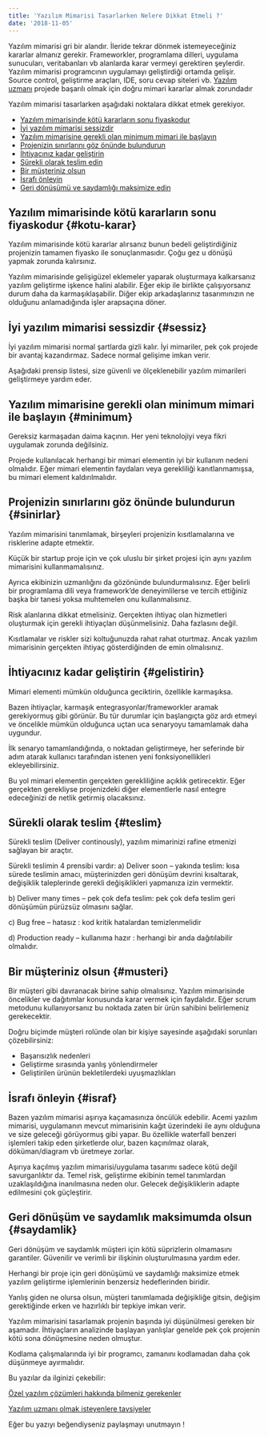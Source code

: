 ```yaml
---
title: 'Yazılım Mimarisi Tasarlarken Nelere Dikkat Etmeli ?'
date: '2018-11-05'
---
```


Yazılım mimarisi gri bir alandır. İleride tekrar dönmek istemeyeceğiniz kararlar almanız gerekir. Frameworkler, programlama dilleri, uygulama sunucuları, veritabanları vb alanlarda karar vermeyi gerektiren şeylerdir. Yazılım mimarisi programcının uygulamayı geliştirdiği ortamda gelişir. Source control, geliştirme araçları, IDE, soru cevap siteleri vb. [Yazılım uzmanı](/yazilim-uzmani-olmak/) projede başarılı olmak için doğru mimari kararlar almak zorundadır

Yazılım mimarisi tasarlarken aşağıdaki noktalara dikkat etmek gerekiyor.

- [Yazılım mimarisinde kötü kararların sonu fiyaskodur](#kotu-karar)
- [İyi yazılım mimarisi sessizdir](#sessiz)
- [Yazılım mimarisine gerekli olan minimum mimari ile başlayın](#minimum)
- [Projenizin sınırlarını göz önünde bulundurun](#sinirlar)
- [İhtiyacınız kadar geliştirin](#gelistirin)
- [Sürekli olarak teslim edin](#teslim)
- [Bir müşteriniz olsun](#musteri)
- [İsrafı önleyin](#israf)
- [Geri dönüşümü ve saydamlığı maksimize edin](#saydamlik)

## Yazılım mimarisinde kötü kararların sonu fiyaskodur {#kotu-karar}

Yazılım mimarisinde kötü kararlar alırsanız bunun bedeli geliştirdiğiniz projenizin tamamen fiyasko ile sonuçlanmasıdır. Çoğu gez u dönüşü yapmak zorunda kalırsınız.

Yazılım mimarisinde gelişigüzel eklemeler yaparak oluşturmaya kalkarsanız yazılım geliştirme işkence halini alabilir. Eğer ekip ile birlikte çalışıyorsanız durum daha da karmaşıklaşabilir. Diğer ekip arkadaşlarınız tasarımınızın ne olduğunu anlamadığında işler arapsaçına döner.

## İyi yazılım mimarisi sessizdir {#sessiz}

İyi yazılım mimarisi normal şartlarda gizli kalır. İyi mimariler, pek çok projede bir avantaj kazandırmaz. Sadece normal gelişime imkan verir.

Aşağıdaki prensip listesi, size güvenli ve ölçeklenebilir yazılım mimarileri geliştirmeye yardım eder.

## Yazılım mimarisine gerekli olan minimum mimari ile başlayın {#minimum}

Gereksiz karmaşadan daima kaçının. Her yeni teknolojiyi veya fikri uygulamak zorunda değilsiniz.

Projede kullanılacak herhangi bir mimari elementin iyi bir kullanım nedeni olmalıdır. Eğer mimari elementin faydaları veya gerekliliği kanıtlanmamışsa, bu mimari element kaldırılmalıdır.

## Projenizin sınırlarını göz önünde bulundurun {#sinirlar}

Yazılım mimarisini tanımlamak, birşeyleri projenizin kısıtlamalarına ve risklerine adapte etmektir.

Küçük bir startup proje için ve çok uluslu bir şirket projesi için aynı yazılım mimarisini kullanmamalısınız.

Ayrıca ekibinizin uzmanlığını da gözönünde bulundurmalısınız. Eğer belirli bir programlama dili veya framework’de deneyimlilerse ve tercih ettiğiniz başka bir tanesi yoksa muhtemelen onu kullanmalısınız.

Risk alanlarına dikkat etmelisiniz. Gerçekten ihtiyaç olan hizmetleri oluşturmak için gerekli ihtiyaçları düşünmelisiniz. Daha fazlasını değil.

Kısıtlamalar ve riskler sizi koltuğunuzda rahat rahat oturtmaz. Ancak yazılım mimarisinin gerçekten ihtiyaç gösterdiğinden de emin olmalısınız.

## İhtiyacınız kadar geliştirin {#gelistirin}

Mimari elementi mümkün olduğunca geciktirin, özellikle karmaşıksa.

Bazen ihtiyaçlar, karmaşık entegrasyonlar/frameworkler aramak gerekiyormuş gibi görünür. Bu tür durumlar için başlangıçta göz ardı etmeyi ve öncelikle mümkün olduğunca uçtan uca senaryoyu tamamlamak daha uygundur.

İlk senaryo tamamlandığında, o noktadan geliştirmeye, her seferinde bir adım atarak kullanıcı tarafından istenen yeni fonksiyonellikleri ekleyebilirsiniz.

Bu yol mimari elementin gerçekten gerekliliğine açıklık getirecektir. Eğer gerçekten gerekliyse projenizdeki diğer elementlerle nasıl entegre edeceğinizi de netlik getirmiş olacaksınız.

## Sürekli olarak teslim {#teslim}

Sürekli teslim (Deliver continously), yazılım mimarinizi rafine etmenizi sağlayan bir araçtır.

Sürekli teslimin 4 prensibi vardır:
a) Deliver soon – yakında teslim: kısa sürede teslimin amacı, müşterinizden geri dönüşüm devrini kısaltarak, değişiklik taleplerinde gerekli değişiklikleri yapmanıza izin vermektir.

b) Deliver many times – pek çok defa teslim: pek çok defa teslim geri dönüşümün pürüzsüz olmasını sağlar.

c) Bug free – hatasız : kod kritik hatalardan temizlenmelidir

d) Production ready – kullanıma hazır : herhangi bir anda dağıtılabilir olmalıdır.

## Bir müşteriniz olsun {#musteri}

Bir müşteri gibi davranacak birine sahip olmalısınız. Yazılım mimarisinde öncelikler ve dağıtımlar konusunda karar vermek için faydalıdır. Eğer scrum metodunu kullanıyorsanız bu noktada zaten bir ürün sahibini belirlemeniz gerekecektir.

Doğru biçimde müşteri rolünde olan bir kişiye sayesinde aşağıdaki sorunları çözebilirsiniz:

- Başarısızlık nedenleri
- Geliştirme sırasında yanlış yönlendirmeler
- Geliştirilen ürünün bekletilerdeki uyuşmazlıkları

## İsrafı önleyin {#israf}

Bazen yazılım mimarisi aşırıya kaçamasınıza öncülük edebilir. Acemi yazılım mimarisi, uygulamanın mevcut mimarisinin kağıt üzerindeki ile aynı olduğuna ve size geleceği görüyormuş gibi yapar.
Bu özellikle waterfall benzeri işlemleri takip eden şirketlerde olur, bazen kaçınılmaz olarak, döküman/diagram vb üretmeye zorlar.

Aşırıya kaçılmış yazılım mimarisi/uygulama tasarımı sadece kötü değil savurganlıktır da. Temel risk, geliştirme ekibinin temel tanımlardan uzaklaşıldığına inanılmasına neden olur. Gelecek değişikliklerin adapte edilmesini çok güçleştirir.

## Geri dönüşüm ve saydamlık maksimumda olsun {#saydamlik}

Geri dönüşüm ve saydamlık müşteri için kötü süprizlerin olmamasını garantiler. Güvenilir ve verimli bir ilişkinin oluşturulmasına yardım eder.

Herhangi bir proje için geri dönüşümü ve saydamlığı maksimize etmek yazılım geliştirme işlemlerinin benzersiz hedeflerinden biridir.

Yanlış giden ne olursa olsun, müşteri tanımlamada değişikliğe gitsin, değişim gerektiğinde erken ve hazırlıklı bir tepkiye imkan verir.

Yazılım mimarisini tasarlamak projenin başında iyi düşünülmesi gereken bir aşamadır. İhtiyaçların analizinde başlayan yanlışlar genelde pek çok projenin kötü sona dönüşmesine neden olmuştur.

Kodlama çalışmalarında iyi bir programcı, zamanını kodlamadan daha çok düşünmeye ayırmalıdır.

Bu yazılar da ilginizi çekebilir:

[Özel yazılım çözümleri hakkında bilmeniz gerekenler](/ozel-yazilim-cozumleri/)

[Yazılım uzmanı olmak isteyenlere tavsiyeler](/yazilim-uzmani-olmak/)

Eğer bu yazıyı beğendiyseniz paylaşmayı unutmayın !
